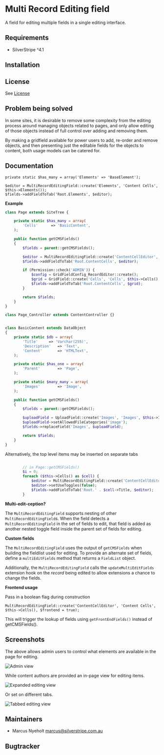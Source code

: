 # Multi Record Editing field

A field for editing multiple fields in a single editing interface.

## Requirements

 * SilverStripe ^4.1

## Installation



## License
See [License](license.md)

## Problem being solved

In some sites, it is desirable to remove some complexity from the editing
process around managing objects related to pages, and only allow editing of
those objects instead of full control over adding and removing them.

By making a gridfield available for power users to add, re-order and remove
objects, and then presenting just the editable fields for the objects to
content, both usage models can be catered for.


## Documentation

```
private static $has_many = array('Elements' => 'BaseElement');

$editor = MultiRecordEditingField::create('Elements', 'Content Cells', $this->Elements());
$fields->addFieldToTab('Root.Elements', $editor);
```

**Example**

```php
class Page extends SiteTree {

	private static $has_many = array(
        'Cells'      => 'BasicContent',
    );

    public function getCMSFields()
    {
        $fields = parent::getCMSFields();

        $editor = MultiRecordEditingField::create('ContentCellEditor', 'Content Cells', $this->Cells());
        $fields->addFieldToTab('Root.ContentCells', $editor);

        if (Permission::check('ADMIN')) {
            $config = GridFieldConfig_RecordEditor::create();
            $grid = GridField::create('Cells', 'Cells', $this->Cells(), $config);
            $fields->addFieldToTab('Root.ContentCells', $grid);
        }

        return $fields;
    }
}

class Page_Controller extends ContentController {}


class BasicContent extends DataObject
{
    private static $db = array(
        'Title'     => 'Varchar(255)',
        'Description'   => 'Text',
        'Content'       => 'HTMLText',
    );

    private static $has_one = array(
        'Parent'        => 'Page',
    );

    private static $many_many = array(
        'Images'        => 'Image',
    );

    public function getCMSFields()
    {
        $fields = parent::getCMSFields();

        $uploadField = UploadField::create('Images', 'Images', $this->Images());
        $uploadField->setAllowedFileCategories('image');
        $fields->replaceField('Images', $uploadField);

        return $fields;
    }
}

```

Alternatively, the top level items may be inserted on separate tabs

```php

		// in Page::getCMSFields()
		$i = 0;
        foreach ($this->Cells() as $cell) {
            $editor = MultiRecordEditingField::create('ContentCellEditor' . (++$i), $cell->Title, ArrayList::create(array($cell)));
            $editor->setUseToggles(false);
            $fields->addFieldToTab('Root.' . $cell->Title, $editor);
        }
```

**Multi-edit-ception?**

The `MultiRecordEditingField` supports nesting of other
`MultiRecordEditingField`s. When the field detects a `MultiRecordEditingField`
in the set of fields to edit, that field is added as another nested toggle
field inside the parent set of fields for editing.

**Custom fields**

The `MultiRecordEditingField` uses the output of `getCMSFields` when building
the fieldlist used for editing. To provide an alternate set of fields, define
a `multiEditFields` method that returns a `FieldList` object.

Additionally, the `MultiRecordEditingField` calls the `updateMultiEditFields`
extension hook on the _record_ being edited to allow extensions a chance to
change the fields.

**Frontend usage**

Pass in a boolean flag during construction

```
MultiRecordEditingField::create('ContentCellEditor', 'Content Cells', $this->Cells(), $frontend = true);
```

This will trigger the lookup of fields using `getFrontEndFields()` instead of getCMSFields().

## Screenshots

The above allows admin users to control what elements are available in the page
for editing.

![Admin view](screenshots/multi-edit.png)

While content authors are provided an in-page view for editing items.

![Expanded editing view](screenshots/multi-edit-expanded.png)

Or set on different tabs.

![Tabbed editing view](screenshots/multi-edit-tabbed.png)

## Maintainers

* Marcus Nyeholt <marcus@silverstripe.com.au>

## Bugtracker
